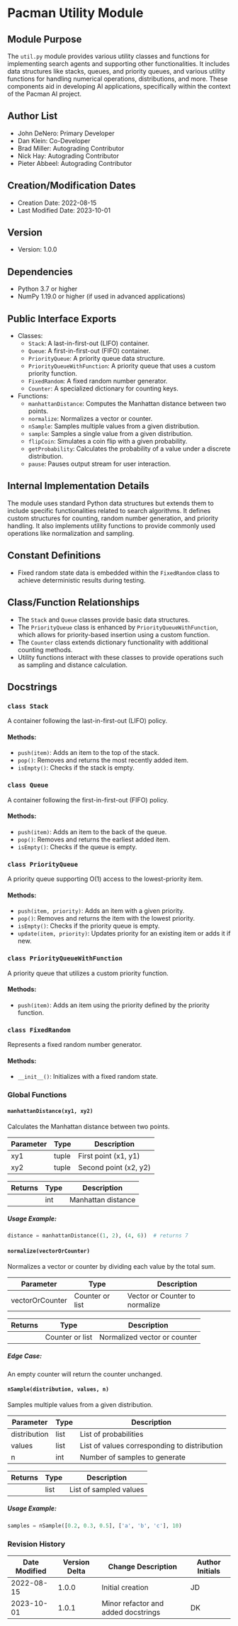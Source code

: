 # Pacman Utility Module

## Module Purpose
The `util.py` module provides various utility classes and functions for implementing search agents and supporting other functionalities. It includes data structures like stacks, queues, and priority queues, and various utility functions for handling numerical operations, distributions, and more. These components aid in developing AI applications, specifically within the context of the Pacman AI project.

## Author List
- John DeNero: Primary Developer
- Dan Klein: Co-Developer
- Brad Miller: Autograding Contributor
- Nick Hay: Autograding Contributor
- Pieter Abbeel: Autograding Contributor

## Creation/Modification Dates
- Creation Date: 2022-08-15
- Last Modified Date: 2023-10-01

## Version
- Version: 1.0.0

## Dependencies
- Python 3.7 or higher
- NumPy 1.19.0 or higher (if used in advanced applications)

## Public Interface Exports
- Classes:
  - `Stack`: A last-in-first-out (LIFO) container.
  - `Queue`: A first-in-first-out (FIFO) container.
  - `PriorityQueue`: A priority queue data structure.
  - `PriorityQueueWithFunction`: A priority queue that uses a custom priority function.
  - `FixedRandom`: A fixed random number generator.
  - `Counter`: A specialized dictionary for counting keys.
- Functions:
  - `manhattanDistance`: Computes the Manhattan distance between two points.
  - `normalize`: Normalizes a vector or counter.
  - `nSample`: Samples multiple values from a given distribution.
  - `sample`: Samples a single value from a given distribution.
  - `flipCoin`: Simulates a coin flip with a given probability.
  - `getProbability`: Calculates the probability of a value under a discrete distribution.
  - `pause`: Pauses output stream for user interaction.

## Internal Implementation Details
The module uses standard Python data structures but extends them to include specific functionalities related to search algorithms. It defines custom structures for counting, random number generation, and priority handling. It also implements utility functions to provide commonly used operations like normalization and sampling.

## Constant Definitions
- Fixed random state data is embedded within the `FixedRandom` class to achieve deterministic results during testing.

## Class/Function Relationships
- The `Stack` and `Queue` classes provide basic data structures.
- The `PriorityQueue` class is enhanced by `PriorityQueueWithFunction`, which allows for priority-based insertion using a custom function.
- The `Counter` class extends dictionary functionality with additional counting methods.
- Utility functions interact with these classes to provide operations such as sampling and distance calculation.

## Docstrings

### `class Stack`
A container following the last-in-first-out (LIFO) policy.

#### Methods:
- `push(item)`: Adds an item to the top of the stack.
- `pop()`: Removes and returns the most recently added item.
- `isEmpty()`: Checks if the stack is empty.

### `class Queue`
A container following the first-in-first-out (FIFO) policy.

#### Methods:
- `push(item)`: Adds an item to the back of the queue.
- `pop()`: Removes and returns the earliest added item.
- `isEmpty()`: Checks if the queue is empty.

### `class PriorityQueue`
A priority queue supporting O(1) access to the lowest-priority item.

#### Methods:
- `push(item, priority)`: Adds an item with a given priority.
- `pop()`: Removes and returns the item with the lowest priority.
- `isEmpty()`: Checks if the priority queue is empty.
- `update(item, priority)`: Updates priority for an existing item or adds it if new.

### `class PriorityQueueWithFunction`
A priority queue that utilizes a custom priority function.

#### Methods:
- `push(item)`: Adds an item using the priority defined by the priority function.

### `class FixedRandom`
Represents a fixed random number generator.

#### Methods:
- `__init__()`: Initializes with a fixed random state.

### Global Functions

#### `manhattanDistance(xy1, xy2)`
Calculates the Manhattan distance between two points.

| Parameter  | Type    | Description                           |
|------------|---------|---------------------------------------|
| xy1        | tuple   | First point (x1, y1)                 |
| xy2        | tuple   | Second point (x2, y2)                |

| Returns    | Type    | Description                           |
|------------|---------|---------------------------------------|
|            | int     | Manhattan distance                    |

##### Usage Example:
```python
distance = manhattanDistance((1, 2), (4, 6))  # returns 7
```

#### `normalize(vectorOrCounter)`
Normalizes a vector or counter by dividing each value by the total sum.

| Parameter           | Type        | Description                            |
|---------------------|-------------|----------------------------------------|
| vectorOrCounter     | Counter or list | Vector or Counter to normalize          |

| Returns    | Type    | Description                           |
|------------|---------|---------------------------------------|
|            | Counter or list | Normalized vector or counter          |

##### Edge Case:
An empty counter will return the counter unchanged.

#### `nSample(distribution, values, n)`
Samples multiple values from a given distribution.

| Parameter           | Type    | Description                            |
|---------------------|---------|----------------------------------------|
| distribution        | list    | List of probabilities                  |
| values              | list    | List of values corresponding to distribution |
| n                   | int     | Number of samples to generate          |

| Returns    | Type    | Description                           |
|------------|---------|---------------------------------------|
|            | list    | List of sampled values                |

##### Usage Example:
```python
samples = nSample([0.2, 0.3, 0.5], ['a', 'b', 'c'], 10)
```

### Revision History
| Date Modified | Version Delta | Change Description                                 | Author Initials |
|---------------|---------------|----------------------------------------------------|------------------|
| 2022-08-15    | 1.0.0        | Initial creation                                   | JD                |
| 2023-10-01    | 1.0.1        | Minor refactor and added docstrings                | DK                |